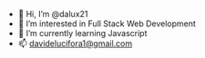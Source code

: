 - 👋 Hi, I’m @dalux21
- 👀 I’m interested in Full Stack Web Development
- 🌱 I’m currently learning Javascript
- 📫 davidelucifora1@gmail.com

<!---
dalux21/dalux21 is a ✨ special ✨ repository because its `README.md` (this file) appears on your GitHub profile.
You can click the Preview link to take a look at your changes.
--->
